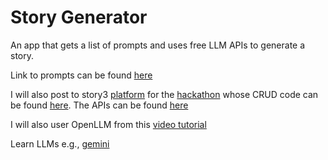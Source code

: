 # Story Generator
An app that gets a list of prompts and uses free LLM APIs to generate a story.

Link to prompts can be found [here](https://docs.google.com/document/d/1E3PsVURLJa0nFrzyRddsnepjE90enlCeqT9gE8JZma4/edit?usp=sharing)

I will also post to story3 [platform](https://story3.com/) for the [hackathon](https://story3.hackerearth.com/) whose CRUD code can be found [here](https://github.com/Maxsior/Story3-AMA1). The APIs can be found [here](https://story3.com/api/v2/apidocs#/)

I will also user OpenLLM from this [video tutorial](https://youtu.be/8nZZ2oQhx4E)

Learn LLMs e.g., [gemini](https://www.kdnuggets.com/how-to-access-and-use-gemini-api-for-free)
